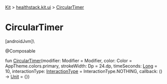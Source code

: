 
[Kit](../../kit.html) > [healthstack.kit.ui](index.html) > [CircularTimer](-circular-timer.html)



# CircularTimer



[androidJvm]\




@Composable



fun [CircularTimer](-circular-timer.html)(modifier: Modifier = Modifier, color: Color = AppTheme.colors.primary, strokeWidth: Dp = 24.dp, timeSeconds: [Long](https://kotlinlang.org/api/latest/jvm/stdlib/kotlin/-long/index.html) = 10, interactionType: [InteractionType](../healthstack.kit.ui.util/-interaction-type/index.html) = InteractionType.NOTHING, callback: () -&gt; [Unit](https://kotlinlang.org/api/latest/jvm/stdlib/kotlin/-unit/index.html) = {})




